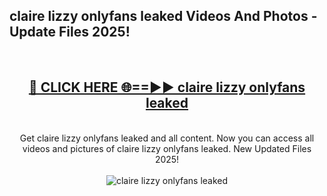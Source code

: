 <h2>claire lizzy onlyfans leaked Videos And Photos - Update Files 2025!</h2>
<br>
<div align="center">
<h2><a href="https://top-ai-tools.click/QrbHav" rel="nofollow">🔴 CLICK HERE 🌐==►► claire lizzy onlyfans leaked</a></h2>
<br>
Get claire lizzy onlyfans leaked and all content. Now you can access all videos and pictures of claire lizzy onlyfans leaked. New Updated Files 2025!
<br>
<br>
<a href="https://top-ai-tools.click/QrbHav" rel="nofollow" data-target="animated-image.originalLink"><img src="https://i.ibb.co.com/WyWwxjT/player-gif2.gif" alt="claire lizzy onlyfans leaked" style="max-width: 100%; display: inline-block;" data-target="animated-image.originalImage"></a>
</div>
<br>